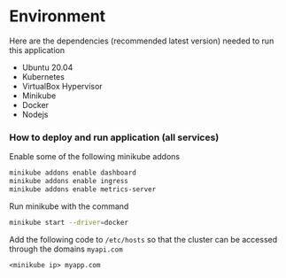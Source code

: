 # Environment

Here are the dependencies (recommended latest version) needed to run this application
- Ubuntu 20.04
- Kubernetes
- VirtualBox Hypervisor
- Minikube
- Docker
- Nodejs
### How to deploy and run application (all services)
Enable some of the following minikube addons
```bash
minikube addons enable dashboard
minikube addons enable ingress
minikube addons enable metrics-server
```
Run minikube with the command
```bash
minikube start --driver=docker
```
Add the following code to `/etc/hosts` so that the cluster can be accessed through the domains `myapi.com`
```
<minikube ip> myapp.com
```